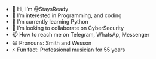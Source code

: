 - 👋 Hi, I’m @StaysReady
- 👀 I’m interested in Programming, and coding
- 🌱 I’m currently learning Python
- 💞️ I’m looking to collaborate on CyberSecurity
- 📫 How to reach me on Telegram, WhatsAp, Messenger
- 😄 Pronouns: Smith and Wesson
- ⚡ Fun fact: Professional musician for 55 years

<!---
StaysReady/StaysReady is a ✨ special ✨ repository because its `README.md` (this file) appears on your GitHub profile.
You can click the Preview link to take a look at your changes.
--->
